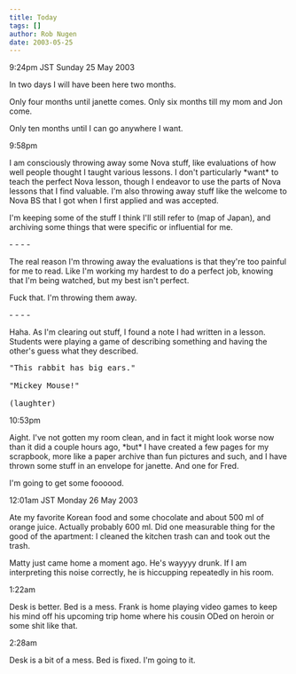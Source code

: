 ```yaml
---
title: Today
tags: []
author: Rob Nugen
date: 2003-05-25
---
```


<p class=date>9:24pm JST Sunday 25 May 2003</p>

<p>In two days I will have been here two months.</p>

<p>Only four months until janette comes.  Only six months till my mom
and Jon come.</p>

<p>Only ten months until I can go anywhere I want.</p>

<p class=date>9:58pm</p>

<p>I am consciously throwing away some Nova stuff, like evaluations of
how well people thought I taught various lessons.  I don't
particularly *want* to teach the perfect Nova lesson, though I
endeavor to use the parts of Nova lessons that I find valuable.  I'm
also throwing away stuff like the welcome to Nova BS that I got when I
first applied and was accepted.</p>

<p>I'm keeping some of the stuff I think I'll still refer to (map of
Japan), and archiving some things that were specific or influential
for me.</p>

<p>- - - -</p>

<p>The real reason I'm throwing away the evaluations is that they're
too painful for me to read.  Like I'm working my hardest to do a
perfect job, knowing that I'm being watched, but my best isn't
perfect.</p>

<p>Fuck that.  I'm throwing them away.</p>

<p>- - - -</p>

<p>Haha. As I'm clearing out stuff, I found a note I had written in a
lesson.   Students were playing a game of describing something and
having the other's guess what they described.</p>

<pre>
"This rabbit has big ears."

"Mickey Mouse!"

(laughter)
</pre>

<p class=date>10:53pm</p>

<p>Aight.  I've not gotten my room clean, and in fact it might look
worse now than it did a couple hours ago, *but* I have created a few
pages for my scrapbook, more like a paper archive than fun pictures
and such, and I have thrown some stuff in an envelope for janette.
And one for Fred.</p>

<p>I'm going to get some foooood.</p>

<p class=date>12:01am JST Monday 26 May 2003</p>

<p>Ate my favorite Korean food and some chocolate and about 500 ml of
orange juice.  Actually probably 600 ml.  Did one measurable thing for
the good of the apartment: I cleaned the kitchen trash can and took
out the trash.</p>

<p>Matty just came home a moment ago.  He's wayyyy drunk.  If I am
interpreting this noise correctly, he is hiccupping repeatedly in his
room.</p>

<p class=date>1:22am</p>

<p>Desk is better.  Bed is a mess.  Frank is home playing video games
to keep his mind off his upcoming trip home where his cousin ODed on
heroin or some shit like that.</p>

<p class=date>2:28am</p>

<p>Desk is a bit of a mess.  Bed is fixed.  I'm going to it.</p>
